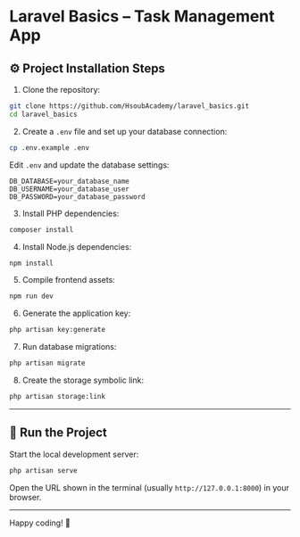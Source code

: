 # Laravel Basics – Task Management App

## ⚙️ Project Installation Steps

1. Clone the repository:

```bash
git clone https://github.com/HsoubAcademy/laravel_basics.git
cd laravel_basics
```

2. Create a `.env` file and set up your database connection:

```bash
cp .env.example .env
```

Edit `.env` and update the database settings:

```env
DB_DATABASE=your_database_name
DB_USERNAME=your_database_user
DB_PASSWORD=your_database_password
```

3. Install PHP dependencies:

```bash
composer install
```

4. Install Node.js dependencies:

```bash
npm install
```

5. Compile frontend assets:

```bash
npm run dev
```

6. Generate the application key:

```bash
php artisan key:generate
```

7. Run database migrations:

```bash
php artisan migrate
```

8. Create the storage symbolic link:

```bash
php artisan storage:link
```

---

## 🚀 Run the Project

Start the local development server:

```bash
php artisan serve
```

Open the URL shown in the terminal (usually `http://127.0.0.1:8000`) in your browser.

---

Happy coding! 🚀

